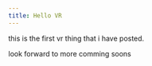 ```yaml
---
title: Hello VR
---
```



this is the first vr thing that i have posted.  

look forward to more comming soons